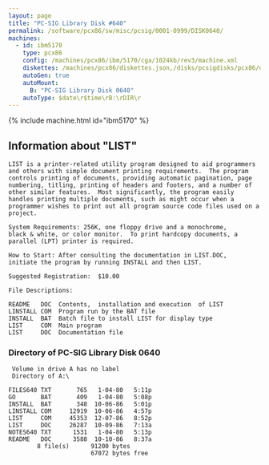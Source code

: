 ```yaml
---
layout: page
title: "PC-SIG Library Disk #640"
permalink: /software/pcx86/sw/misc/pcsig/0001-0999/DISK0640/
machines:
  - id: ibm5170
    type: pcx86
    config: /machines/pcx86/ibm/5170/cga/1024kb/rev3/machine.xml
    diskettes: /machines/pcx86/diskettes.json,/disks/pcsigdisks/pcx86/diskettes.json
    autoGen: true
    autoMount:
      B: "PC-SIG Library Disk 0640"
    autoType: $date\r$time\rB:\rDIR\r
---
```


{% include machine.html id="ibm5170" %}

## Information about "LIST"

    LIST is a printer-related utility program designed to aid programmers
    and others with simple document printing requirements.  The program
    controls printing of documents, providing automatic pagination, page
    numbering, titling, printing of headers and footers, and a number of
    other similar features.  Most significantly, the program easily
    handles printing multiple documents, such as might occur when a
    programmer wishes to print out all program source code files used on a
    project.
    
    System Requirements: 256K, one floppy drive and a monochrome,
    black & white, or color monitor.  To print hardcopy documents, a
    parallel (LPT) printer is required.
    
    How to Start: After consulting the documentation in LIST.DOC,
    initiate the program by running INSTALL and then LIST.
    
    Suggested Registration:  $10.00
    
    File Descriptions:
    
    README   DOC  Contents,  installation and execution  of LIST
    LINSTALL COM  Program run by the BAT file
    INSTALL  BAT  Batch file to install LIST for display type
    LIST     COM  Main program
    LIST     DOC  Documentation file

### Directory of PC-SIG Library Disk 0640

     Volume in drive A has no label
     Directory of A:\

    FILES640 TXT       765   1-04-80   5:11p
    GO       BAT       409   1-04-80   5:08p
    INSTALL  BAT       348  10-06-86   5:01p
    LINSTALL COM     12919  10-06-86   4:57p
    LIST     COM     45353  12-07-86   8:52p
    LIST     DOC     26287  10-09-86   7:13a
    NOTES640 TXT      1531   1-04-80   5:13p
    README   DOC      3588  10-10-86   8:37a
            8 file(s)      91200 bytes
                           67072 bytes free
